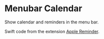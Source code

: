 # Menubar Calendar

Show calendar and reminders in the menu bar.

Swift code from the extension [Apple Reminder](https://www.raycast.com/raycast/apple-reminders).
